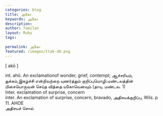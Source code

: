 ```yaml
---
categories: blog
title: அகோ
keywords: அகோ
description: 
author: Tamilan
layout: Ruby
tags: 
 
permalink: அகோ
featured: /images/ttak-48.png
---
```

  
[ akō ]  
  
int. ahō. An exclamationof wonder, grief, contempt; ஆச்சரியம், துக்கம்,இகழ்ச்சி என்றிவற்றை யுணர்த்தும் குறிப்புமொழி.மண்டலத்தின் மிசையொருவன் செய்த வித்தை யகோவெனவும் (தாயு. மண்டல. 1)  
Inter. exclamation of surprise, concern  
inter. An exclamation of surprise, concern, bravado, அதிசயக்குறிப்பு. Wils. p  
11. AHOE  
அதிசயச் சொல்
